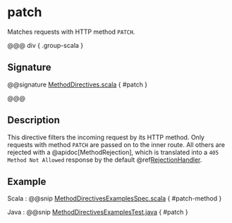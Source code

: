 # patch

Matches requests with HTTP method `PATCH`.

@@@ div { .group-scala }

## Signature

@@signature [MethodDirectives.scala](/http/src/main/scala/akka/http/scaladsl/server/directives/MethodDirectives.scala) { #patch }

@@@

## Description

This directive filters the incoming request by its HTTP method. Only requests with
method `PATCH` are passed on to the inner route. All others are rejected with a
@apidoc[MethodRejection], which is translated into a `405 Method Not Allowed` response
by the default @ref[RejectionHandler](../../rejections.md#the-rejectionhandler).

## Example

Scala
:  @@snip [MethodDirectivesExamplesSpec.scala](/docs/src/test/scala/docs/http/scaladsl/server/directives/MethodDirectivesExamplesSpec.scala) { #patch-method }

Java
:  @@snip [MethodDirectivesExamplesTest.java](/docs/src/test/java/docs/http/javadsl/server/directives/MethodDirectivesExamplesTest.java) { #patch }
